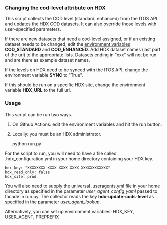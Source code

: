 ### Changing the cod-level attribute on HDX

This script collects the COD level (standard, enhanced) from the ITOS API and updates the HDX COD datasets. It can also override those levels with user-specified parameters.

If there are new datasets that need a cod-level assigned, or if an existing dataset needs to be changed, edit the [environment variables](https://github.com/b-j-mills/hdx-update-cods-level/settings/variables/actions) **COD_STANDARD** and **COD_ENHANCED**. Add HDX dataset names (last part of the url) to the appropriate lists. Datasets ending in "xxx" will not be run and are there as example dataset names.

If the levels on HDX need to be synced with the ITOS API, change the environment variable **SYNC** to "True".

If this should be run on a specific HDX site, change the environment variable **HDX_URL** to the full url.

### Usage

This script can be run two ways.

1. On Github Actions: edit the environment variables and hit the run button.


2. Locally: you must be an HDX administrator. 


    python run.py

For the script to run, you will need to have a file called .hdx_configuration.yml in your home directory containing your HDX key.  

    hdx_key: "XXXXXXXX-XXXX-XXXX-XXXX-XXXXXXXXXXXX"
    hdx_read_only: false
    hdx_site: prod

You will also need to supply the universal .useragents.yml file in your home directory as specified in the parameter *user_agent_config_yaml* passed to facade in run.py. The collector reads the key **hdx-update-cods-level** as specified in the parameter *user_agent_lookup*.

Alternatively, you can set up environment variables: HDX_KEY, USER_AGENT, PREPREFIX
